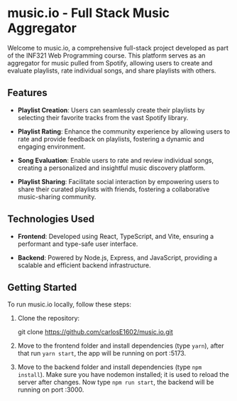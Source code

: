 # music.io - Full Stack Music Aggregator

Welcome to music.io, a comprehensive full-stack project developed as part of the INF321 Web Programming course. This platform serves as an aggregator for music pulled from Spotify, allowing users to create and evaluate playlists, rate individual songs, and share playlists with others.

## Features

- **Playlist Creation**: Users can seamlessly create their playlists by selecting their favorite tracks from the vast Spotify library.

- **Playlist Rating**: Enhance the community experience by allowing users to rate and provide feedback on playlists, fostering a dynamic and engaging environment.

- **Song Evaluation**: Enable users to rate and review individual songs, creating a personalized and insightful music discovery platform.

- **Playlist Sharing**: Facilitate social interaction by empowering users to share their curated playlists with friends, fostering a collaborative music-sharing community.

## Technologies Used

- **Frontend**: Developed using React, TypeScript, and Vite, ensuring a performant and type-safe user interface.

- **Backend**: Powered by Node.js, Express, and JavaScript, providing a scalable and efficient backend infrastructure.

## Getting Started

To run music.io locally, follow these steps:

1. Clone the repository:

   git clone https://github.com/carlosE1602/music.io.git

2. Move to the frontend folder and install dependencies (type `yarn`), after that run `yarn start`, the app will be running on port :5173.

3. Move to the backend folder and install dependencies (type `npm install`). Make sure you have nodemon installed; it is used to reload the server after changes. Now type `npm run start`, the backend will be running on port :3000.

